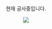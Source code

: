 <div align=center>

현재 공사중입니다.

<img src="https://img.shields.io/badge/아ㅏ-yello?style={}&logo={}&logoColor={}"/>
</div>
